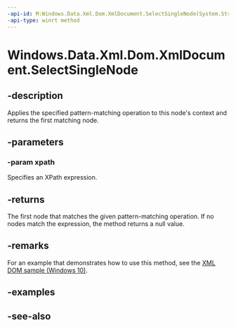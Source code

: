 ```yaml
---
-api-id: M:Windows.Data.Xml.Dom.XmlDocument.SelectSingleNode(System.String)
-api-type: winrt method
---
```


<!-- Method syntax
public Windows.Data.Xml.Dom.IXmlNode SelectSingleNode(System.String xpath)
-->

# Windows.Data.Xml.Dom.XmlDocument.SelectSingleNode

## -description
Applies the specified pattern-matching operation to this node's context and returns the first matching node.

## -parameters
### -param xpath
Specifies an XPath expression.

## -returns
The first node that matches the given pattern-matching operation. If no nodes match the expression, the method returns a null value.

## -remarks
For an example that demonstrates how to use this method, see the [XML DOM sample (Windows 10)](http://go.microsoft.com/fwlink/p/?LinkId=620639).

## -examples

## -see-also
